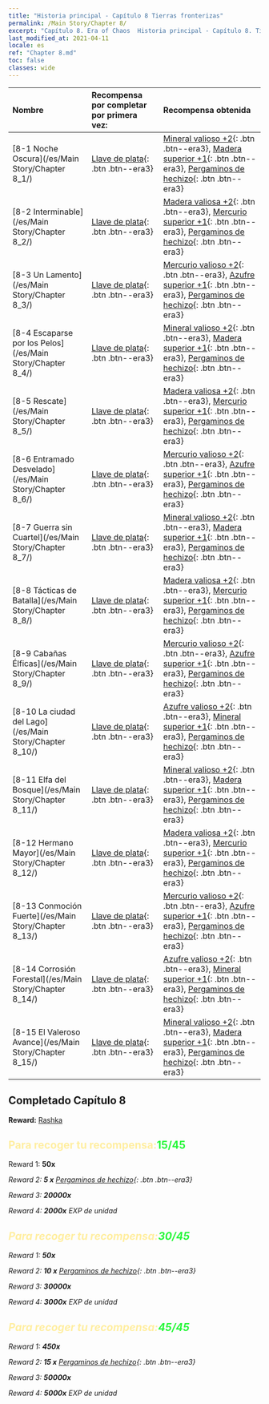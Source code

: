 ```yaml
---
title: "Historia principal - Capítulo 8 Tierras fronterizas"
permalink: /Main Story/Chapter 8/
excerpt: "Capítulo 8. Era of Chaos  Historia principal - Capítulo 8. Tierras fronterizas"
last_modified_at: 2021-04-11
locale: es
ref: "Chapter 8.md"
toc: false
classes: wide
---
```


  | Nombre |  Recompensa por completar por primera vez: | Recompensa obtenida |
  |:------------|:------------|:------------| 
  | [8-1 Noche Oscura](/es/Main Story/Chapter 8_1/) | [Llave de plata](/es/Items/con_693/){: .btn .btn--era3} | [Mineral valioso +2](/es/Items/mat_26/){: .btn .btn--era3}, [Madera superior +1](/es/Items/mat_20/){: .btn .btn--era3}, [Pergaminos de hechizo](/es/Items/con_694/){: .btn .btn--era3} |
  | [8-2 Interminable](/es/Main Story/Chapter 8_2/) | [Llave de plata](/es/Items/con_693/){: .btn .btn--era3} | [Madera valiosa +2](/es/Items/mat_27/){: .btn .btn--era3}, [Mercurio superior +1](/es/Items/mat_21/){: .btn .btn--era3}, [Pergaminos de hechizo](/es/Items/con_694/){: .btn .btn--era3} |
  | [8-3 Un Lamento](/es/Main Story/Chapter 8_3/) | [Llave de plata](/es/Items/con_693/){: .btn .btn--era3} | [Mercurio valioso +2](/es/Items/mat_28/){: .btn .btn--era3}, [Azufre superior +1](/es/Items/mat_22/){: .btn .btn--era3}, [Pergaminos de hechizo](/es/Items/con_694/){: .btn .btn--era3} |
  | [8-4 Escaparse por los Pelos](/es/Main Story/Chapter 8_4/) | [Llave de plata](/es/Items/con_693/){: .btn .btn--era3} | [Mineral valioso +2](/es/Items/mat_26/){: .btn .btn--era3}, [Madera superior +1](/es/Items/mat_20/){: .btn .btn--era3}, [Pergaminos de hechizo](/es/Items/con_694/){: .btn .btn--era3} |
  | [8-5 Rescate](/es/Main Story/Chapter 8_5/) | [Llave de plata](/es/Items/con_693/){: .btn .btn--era3} | [Madera valiosa +2](/es/Items/mat_27/){: .btn .btn--era3}, [Mercurio superior +1](/es/Items/mat_21/){: .btn .btn--era3}, [Pergaminos de hechizo](/es/Items/con_694/){: .btn .btn--era3} |
  | [8-6 Entramado Desvelado](/es/Main Story/Chapter 8_6/) | [Llave de plata](/es/Items/con_693/){: .btn .btn--era3} | [Mercurio valioso +2](/es/Items/mat_28/){: .btn .btn--era3}, [Azufre superior +1](/es/Items/mat_22/){: .btn .btn--era3}, [Pergaminos de hechizo](/es/Items/con_694/){: .btn .btn--era3} |
  | [8-7 Guerra sin Cuartel](/es/Main Story/Chapter 8_7/) | [Llave de plata](/es/Items/con_693/){: .btn .btn--era3} | [Mineral valioso +2](/es/Items/mat_26/){: .btn .btn--era3}, [Madera superior +1](/es/Items/mat_20/){: .btn .btn--era3}, [Pergaminos de hechizo](/es/Items/con_694/){: .btn .btn--era3} |
  | [8-8 Tácticas de Batalla](/es/Main Story/Chapter 8_8/) | [Llave de plata](/es/Items/con_693/){: .btn .btn--era3} | [Madera valiosa +2](/es/Items/mat_27/){: .btn .btn--era3}, [Mercurio superior +1](/es/Items/mat_21/){: .btn .btn--era3}, [Pergaminos de hechizo](/es/Items/con_694/){: .btn .btn--era3} |
  | [8-9 Cabañas Élficas](/es/Main Story/Chapter 8_9/) | [Llave de plata](/es/Items/con_693/){: .btn .btn--era3} | [Mercurio valioso +2](/es/Items/mat_28/){: .btn .btn--era3}, [Azufre superior +1](/es/Items/mat_22/){: .btn .btn--era3}, [Pergaminos de hechizo](/es/Items/con_694/){: .btn .btn--era3} |
  | [8-10 La ciudad del Lago](/es/Main Story/Chapter 8_10/) | [Llave de plata](/es/Items/con_693/){: .btn .btn--era3} | [Azufre valioso +2](/es/Items/mat_29/){: .btn .btn--era3}, [Mineral superior +1](/es/Items/mat_19/){: .btn .btn--era3}, [Pergaminos de hechizo](/es/Items/con_694/){: .btn .btn--era3} |
  | [8-11 Elfa del Bosque](/es/Main Story/Chapter 8_11/) | [Llave de plata](/es/Items/con_693/){: .btn .btn--era3} | [Mineral valioso +2](/es/Items/mat_26/){: .btn .btn--era3}, [Madera superior +1](/es/Items/mat_20/){: .btn .btn--era3}, [Pergaminos de hechizo](/es/Items/con_694/){: .btn .btn--era3} |
  | [8-12 Hermano Mayor](/es/Main Story/Chapter 8_12/) | [Llave de plata](/es/Items/con_693/){: .btn .btn--era3} | [Madera valiosa +2](/es/Items/mat_27/){: .btn .btn--era3}, [Mercurio superior +1](/es/Items/mat_21/){: .btn .btn--era3}, [Pergaminos de hechizo](/es/Items/con_694/){: .btn .btn--era3} |
  | [8-13 Conmoción Fuerte](/es/Main Story/Chapter 8_13/) | [Llave de plata](/es/Items/con_693/){: .btn .btn--era3} | [Mercurio valioso +2](/es/Items/mat_28/){: .btn .btn--era3}, [Azufre superior +1](/es/Items/mat_22/){: .btn .btn--era3}, [Pergaminos de hechizo](/es/Items/con_694/){: .btn .btn--era3} |
  | [8-14 Corrosión Forestal](/es/Main Story/Chapter 8_14/) | [Llave de plata](/es/Items/con_693/){: .btn .btn--era3} | [Azufre valioso +2](/es/Items/mat_29/){: .btn .btn--era3}, [Mineral superior +1](/es/Items/mat_19/){: .btn .btn--era3}, [Pergaminos de hechizo](/es/Items/con_694/){: .btn .btn--era3} |
  | [8-15 El Valeroso Avance](/es/Main Story/Chapter 8_15/) | [Llave de plata](/es/Items/con_693/){: .btn .btn--era3} | [Mineral valioso +2](/es/Items/mat_26/){: .btn .btn--era3}, [Madera superior +1](/es/Items/mat_20/){: .btn .btn--era3}, [Pergaminos de hechizo](/es/Items/con_694/){: .btn .btn--era3} |


## Completado Capítulo 8

 **Reward:** [Rashka](/es/heroes/Rashka/)



## <span style="color: #ffeea0">Para recoger tu recompensa:</span><span style="color: #27f73a">15/45</span>

 Reward 1:  **50x** <i class="fas fa-gem"/>

 Reward 2: **5 x** [Pergaminos de hechizo](/es/Items/con_694/){: .btn .btn--era3}

 Reward 3:  **20000x** <i class="fas fa-coins"/>

 Reward 4:  **2000x** EXP de unidad



## <span style="color: #ffeea0">Para recoger tu recompensa:</span><span style="color: #27f73a">30/45</span>

 Reward 1:  **50x** <i class="fas fa-gem"/>

 Reward 2: **10 x** [Pergaminos de hechizo](/es/Items/con_694/){: .btn .btn--era3}

 Reward 3:  **30000x** <i class="fas fa-coins"/>

 Reward 4:  **3000x** EXP de unidad



## <span style="color: #ffeea0">Para recoger tu recompensa:</span><span style="color: #27f73a">45/45</span>

 Reward 1:  **450x** <i class="fas fa-gem"/>

 Reward 2: **15 x** [Pergaminos de hechizo](/es/Items/con_694/){: .btn .btn--era3}

 Reward 3:  **50000x** <i class="fas fa-coins"/>

 Reward 4:  **5000x** EXP de unidad

